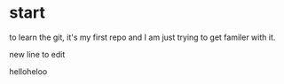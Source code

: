 # start
to learn the git, it's my first repo and I am just trying to get familer with it.

new line to edit

helloheloo
